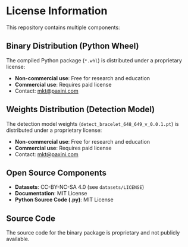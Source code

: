 # License Information

This repository contains multiple components:

## Binary Distribution (Python Wheel)
The compiled Python package (`*.whl`) is distributed under a proprietary license:
- **Non-commercial use**: Free for research and education
- **Commercial use**: Requires paid license
- Contact: mkt@paxini.com

## Weights Distribution (Detection Model)
The detection model weights (`detect_bracelet_648_649_v_0.0.1.pt`) is distributed under a proprietary license:
- **Non-commercial use**: Free for research and education
- **Commercial use**: Requires paid license
- Contact: mkt@paxini.com

## Open Source Components
- **Datasets**: CC-BY-NC-SA 4.0 (see `datasets/LICENSE`)
- **Documentation**: MIT License 
- **Python Source Code (.py)**: MIT License 

## Source Code
The source code for the binary package is proprietary and not publicly available.
